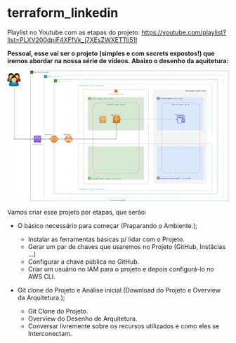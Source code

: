 # terraform_linkedin

Playlist no Youtube com as etapas do projeto: https://youtube.com/playlist?list=PLXV200dpiF4XFfVk_j7XEsZWXETTti51l



**Pessoal, esse vai ser o projeto (simples e com secrets expostos!) que iremos abordar na nossa série de vídeos. Abaixo o desenho da aquitetura:**

![diagrama](https://github.com/dellabeneta/terraform_linkedin/blob/master/004.drawio.svg)

Vamos criar esse projeto por etapas, que serão:

- O básico necessário para começar (Praparando o Ambiente.);
  - Instalar as ferramentas básicas p/ lidar com o Projeto.
  - Gerar um par de chaves que usaremos no Projeto (GitHub, Instâcias ...)
  - Configurar a chave pública no GitHub.
  - Criar um usuário no IAM para o projeto e depois configurá-lo no AWS CLI.
  

- Git clone do Projeto e Análise inicial (Download do Projeto e Overview da Arquitetura.);
  - Git Clone do Projeto.
  - Overview do Desenho de Arquitetura.
  - Conversar livremente sobre os recursos utilizados e como eles se Interconectam.
